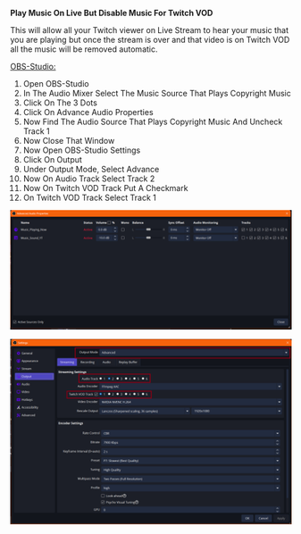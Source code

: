 **Play Music On Live But Disable Music For Twitch VOD**

This will allow all your Twitch viewer on Live Stream to hear your music that you are playing but once the stream is over and that video is on Twitch VOD all the music will be removed automatic.

<ins>OBS-Studio:</ins>
1) Open OBS-Studio
2) In The Audio Mixer Select The Music Source That Plays Copyright Music
3) Click On The 3 Dots
4) Click On Advance Audio Properties
5) Now Find The Audio Source That Plays Copyright Music And Uncheck Track 1
6) Now Close That Window
7) Now Open OBS-Studio Settings
8) Click On Output
9) Under Output Mode, Select Advance
10) Now On Audio Track Select Track 2
11) Now On Twitch VOD Track Put A Checkmark
12) On Twitch VOD Track Select Track 1



![Test Image 1](https://github.com/MrrZed0/Play-Music-On-Live-But-Disable-Music-For-Twitch-VOD/blob/main/Untitled.png?raw=true)

![Test Image 1](https://github.com/MrrZed0/Play-Music-On-Live-But-Disable-Music-For-Twitch-VOD/blob/main/Untit2led.png?raw=true)
